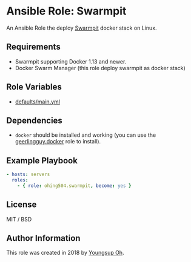 # Ansible Role: Swarmpit

An Ansible Role the deploy [Swarmpit](https://swarmpit.io/) docker stack on Linux.

## Requirements

* Swarmpit supporting Docker 1.13 and newer.
* Docker Swarm Manager (this role deploy swarmpit as docker stack)

## Role Variables

* [defaults/main.yml](https://github.com/ohing504/ansible-role-swarmpit/blob/master/defaults/main.yml)

## Dependencies

* `docker` should be installed and working (you can use the [geerlingguy.docker](https://galaxy.ansible.com/geerlingguy/docker) role to install).

## Example Playbook

```yaml
- hosts: servers
  roles:
    - { role: ohing504.swarmpit, become: yes }
```

## License

MIT / BSD

## Author Information

This role was created in 2018 by [Youngsup Oh](https://github.com/ohing504).
